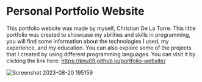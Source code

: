 # Personal Portfolio Website

This portfolio website was made by myself, Christian De La Torre. This little portfolio was created to showcase my abilities and skills in programming, you will find some information about the technologies I used, my experience, and my education.
You can also explore some of the projects that I created by using different programming languages. You can visit it by clicking the link here: https://knu09.github.io/portfolio-website/

![Screenshot 2023-08-20 195159](https://github.com/Knu09/portfolio-website/assets/132640979/0ccfbd9b-a6d1-4d1e-ba1d-281bffe25d69)
